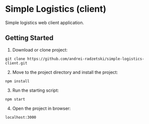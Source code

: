 # Simple Logistics (client)
Simple logistics web client application.

## Getting Started
 1. Download or clone project:
  
  ```
  git clone https://github.com/andrei-radzetski/simple-logistics-client.git
  ```
 2. Move to the project directory and install the project:
  
  ```
  npm install
  ```
 3. Run the starting script:
  
  ```
  npm start
  ```
 4. Open the project in browser:
  
  ```
  localhost:3000
  ```